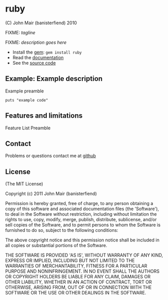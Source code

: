 ruby
===========

(C) John Mair (banisterfiend) 2010

FIXME: _tagline_

FIXME: _description goes here_

* Install the [gem](https://rubygems.org/gems/ruby): `gem install ruby`
* Read the [documentation](http://rdoc.info/github/banister/ruby/master/file/README.md)
* See the [source code](http://github.com/banister/ruby)

Example: Example description
--------

Example preamble

    puts "example code"

Features and limitations
-------------------------

Feature List Preamble

Contact
-------

Problems or questions contact me at [github](http://github.com/banister)


License
-------

(The MIT License) 

Copyright (c) 2011 John Mair (banisterfiend)

Permission is hereby granted, free of charge, to any person obtaining
a copy of this software and associated documentation files (the
'Software'), to deal in the Software without restriction, including
without limitation the rights to use, copy, modify, merge, publish,
distribute, sublicense, and/or sell copies of the Software, and to
permit persons to whom the Software is furnished to do so, subject to
the following conditions:

The above copyright notice and this permission notice shall be
included in all copies or substantial portions of the Software.

THE SOFTWARE IS PROVIDED 'AS IS', WITHOUT WARRANTY OF ANY KIND,
EXPRESS OR IMPLIED, INCLUDING BUT NOT LIMITED TO THE WARRANTIES OF
MERCHANTABILITY, FITNESS FOR A PARTICULAR PURPOSE AND NONINFRINGEMENT.
IN NO EVENT SHALL THE AUTHORS OR COPYRIGHT HOLDERS BE LIABLE FOR ANY
CLAIM, DAMAGES OR OTHER LIABILITY, WHETHER IN AN ACTION OF CONTRACT,
TORT OR OTHERWISE, ARISING FROM, OUT OF OR IN CONNECTION WITH THE
SOFTWARE OR THE USE OR OTHER DEALINGS IN THE SOFTWARE.
